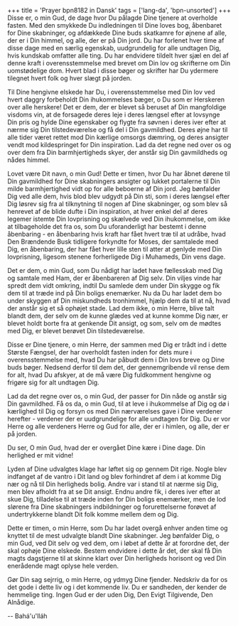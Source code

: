 +++
title = 'Prayer bpn8182 in Dansk'
tags = ['lang-da', 'bpn-unsorted']
+++
Disse er, o min Gud, de dage hvor Du pålagde Dine tjenere at overholde fasten. Med den smykkede Du indledningen til Dine loves bog, åbenbaret for Dine skabninger, og afdækkede Dine buds skatkamre for øjnene af alle, der er i Din himmel, og alle, der er på Din jord. Du har forlenet hver time af disse dage med en særlig egenskab, uudgrundelig for alle undtagen Dig, hvis kundskab omfatter alle ting. Du har endvidere tildelt hver sjæl en del af denne kraft i overensstemmelse med brevet om Din lov og skrifterne om Din uomstødelige dom. Hvert blad i disse bøger og skrifter har Du ydermere tilegnet hvert folk og hver slægt på jorden.

Til Dine hengivne elskede har Du, i overensstemmelse med Din lov ved hvert daggry forbeholdt Din ihukommelses bæger, o Du som er Herskeren over alle herskere! Det er dem, der er blevet så beruset af Din mangfoldige visdoms vin, at de forsagede deres leje i deres længsel efter at lovsynge Din pris og hylde Dine egenskaber og flygte fra søvnen i deres iver efter at nærme sig Din tilstedeværelse og få del i Din gavmildhed. Deres øjne har til alle tider været rettet mod Din kærlige omsorgs dæmring, og deres ansigter vendt mod kildespringet for Din inspiration. Lad da det regne ned over os og over dem fra Din barmhjertigheds skyer, der anstår sig Din gavmildheds og nådes himmel.

Lovet være Dit navn, o min Gud! Dette er timen, hvor Du har åbnet dørene til Din gavmildhed for Dine skabningers ansigter og lukket portalerne til Din milde barmhjertighed vidt op for alle beboerne af Din jord. Jeg bønfalder Dig ved alle dem, hvis blod blev udgydt på Din sti, som i deres længsel efter Dig løsrev sig fra al tilknytning til nogen af Dine skabninger, og som blev så henrevet af de blide dufte i Din inspiration, at hver enkel del af deres legemer istemte Din lovprisning og skælvede ved Din ihukommelse, om ikke at tilbageholde det fra os, som Du uforanderligt har bestemt i denne åbenbaring - en åbenbaring hvis kraft har fået hvert træ til at udråbe, hvad Den Brændende Busk tidligere forkyndte for Moses, der samtalede med Dig, en åbenbaring, der har fået hver lille sten til atter at genlyde med Din lovprisning, ligesom stenene forherligede Dig i Muhameds, Din vens dage.

Det er dem, o min Gud, som Du nådigt har ladet have fællesskab med Dig og samtale med Ham, der er åbenbareren af Dig selv. Din viljes vinde har spredt dem vidt omkring, indtil Du samlede dem under Din skygge og fik dem til at træde ind på Din boligs enemærker. Nu da Du har ladet dem bo under skyggen af Din miskundheds tronhimmel, hjælp dem da til at nå, hvad der anstår sig et så ophøjet stade. Lad dem ikke, o min Herre, blive talt blandt dem, der selv om de kunne glædes ved at kunne komme Dig nær, er blevet holdt borte fra at genkende Dit ansigt, og som, selv om de mødtes med Dig, er blevet berøvet Din tilstedeværelse.

Disse er Dine tjenere, o min Herre, der sammen med Dig er trådt ind i dette Største Fængsel, der har overholdt fasten inden for dets mure i overensstemmelse med, hvad Du har påbudt dem i Din lovs breve og Dine buds bøger. Nedsend derfor til dem det, der gennemgribende vil rense dem for alt, hvad Du afskyer, at de må være Dig fuldkomment hengivne og frigøre sig for alt undtagen Dig.

Lad da det regne over os, o min Gud, der passer for Din nåde og anstår sig Din gavmildhed. Få os da, o min Gud, til at leve i ihukommelse af Dig og dø i kærlighed til Dig og forsyn os med Din nærværelses gave i Dine verdener herefter - verdener der er uudgrundelige for alle undtagen for Dig. Du er vor Herre og alle verdeners Herre og Gud for alle, der er i himlen, og alle, der er på jorden.

Du ser, O min Gud, hvad der er overgået Dine kære i Dine dage. Din herlighed er mit vidne!

Lyden af Dine udvalgtes klage har løftet sig op gennem Dit rige. Nogle blev indfanget af de vantro i Dit land og blev forhindret af dem i at komme Dig nær og nå til Din herligheds bolig. Andre var i stand til at nærme sig Dig, men blev afholdt fra at se Dit ansigt. Endnu andre fik, i deres iver efter at skue Dig, tilladelse til at træde inden for Din boligs enemærker, men de lod slørene fra Dine skabningers indbildninger og forurettelserne forøvet af undertrykkerne blandt Dit folk komme mellem dem og Dig.

Dette er timen, o min Herre, som Du har ladet overgå enhver anden time og knyttet til de mest udvalgte blandt Dine skabninger. Jeg bønfalder Dig, o min Gud, ved Dit selv og ved dem, om i løbet af dette år at forordne det, der skal ophøje Dine elskede. Bestem endvidere i dette år det, der skal få Din magts dagstjerne til at skinne klart over Din herligheds horisont og ved Din enerådende magt oplyse hele verden.

Gør Din sag sejrrig, o min Herre, og ydmyg Dine fjender. Nedskriv da for os det gode i dette liv og i det kommende liv. Du er sandheden, der kender de hemmelige ting. Ingen Gud er der uden Dig, Den Evigt Tilgivende, Den Alnådige.

-- Bahá'u'lláh
